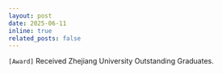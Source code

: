 ```yaml
---
layout: post
date: 2025-06-11
inline: true
related_posts: false
---
```


`[Award]` Received Zhejiang University Outstanding Graduates.

